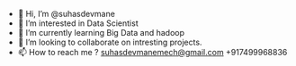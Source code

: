 - 👋 Hi, I’m @suhasdevmane
- 👀 I’m interested in Data Scientist
- 🌱 I’m currently learning Big Data and hadoop
- 💞️ I’m looking to collaborate on intresting projects.
- 📫 How to reach me ?
suhasdevmanemech@gmail.com
+917499968836

<!---
suhasdevmane/suhasdevmane is a ✨ special ✨ repository because its `README.md` (this file) appears on your GitHub profile.
You can click the Preview link to take a look at your changes.
--->
